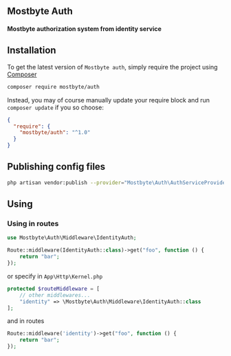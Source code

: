 ## Mostbyte Auth

#### Mostbyte authorization system from identity service

## Installation

To get the latest version of `Mostbyte auth`, simply require the project using [Composer](https://getcomposer.org)
```bash
composer require mostbyte/auth
```

Instead, you may of course manually update your require block and run `composer update` if you so choose:
```json
{
  "require": {
    "mostbyte/auth": "^1.0"
  }
}
```
## Publishing config files

```bash
php artisan vendor:publish --provider="Mostbyte\Auth\AuthServiceProvider"
```

## Using

### Using in routes

```php
use Mostbyte\Auth\Middleware\IdentityAuth;

Route::middleware(IdentityAuth::class)->get("foo", function () {
    return "bar";
});
```

or specify in `App\Http\Kernel.php`

```php
protected $routeMiddleware = [
    // other middlewares...
    "identity" => \Mostbyte\Auth\Middleware\IdentityAuth::class
];
```

and in routes

```php
Route::middleware('identity')->get("foo", function () {
    return "bar";
});
```